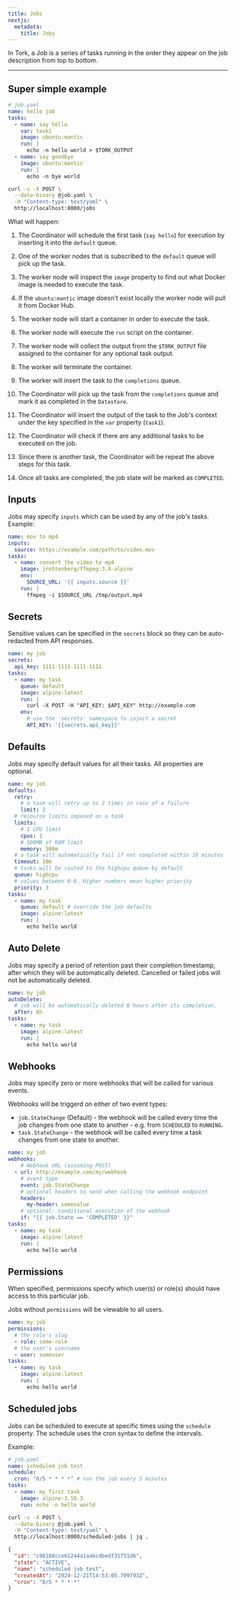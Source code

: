 ```yaml
---
title: Jobs
nextjs:
  metadata:
    title: Jobs
---
```


In Tork, a Job is a series of tasks running in the order they appear on the job description from top to bottom.

---

## Super simple example

```yaml
# job.yaml
name: hello job
tasks:
  - name: say hello
    var: task1
    image: ubuntu:mantic
    run: |
      echo -n hello world > $TORK_OUTPUT
  - name: say goodbye
    image: ubuntu:mantic
    run: |
      echo -n bye world
```

```bash
curl -s -X POST \
  --data-binary @job.yaml \
  -H "Content-type: text/yaml" \
  http://localhost:8000/jobs
```

What will happen:

1. The Coordinator will schedule the first task (`say hello`) for execution by inserting it into the `default` queue.

2. One of the worker nodes that is subscribed to the `default` queue will pick up the task.

3. The worker node will inspect the `image` property to find out what Docker image is needed to execute the task.

4. If the `ubuntu:mantic` image doesn't exist locally the worker node will pull it from Docker Hub.

5. The worker node will start a container in order to execute the task.

6. The worker node will execute the `run` script on the container.

7. The worker node will collect the output from the `$TORK_OUTPUT` file assigned to the container for any optional task output.

8. The worker will terminate the container.

9. The worker will insert the task to the `completions` queue.

10. The Coordinator will pick up the task from the `completions` queue and mark it as completed in the `Datastore`.

11. The Coordinator will insert the output of the task to the Job's context under the key specified in the `var` property (`task1`).

12. The Coordinator will check if there are any additional tasks to be executed on the job.

13. Since there is another task, the Coordinator will be repeat the above steps for this task.

14. Once all tasks are completed, the job state will be marked as `COMPLETED`.

## Inputs

Jobs may specify `inputs` which can be used by any of the job's tasks. Example:

```yaml
name: mov to mp4
inputs:
  source: https://example.com/path/to/video.mov
tasks:
  - name: convert the video to mp4
    image: jrottenberg/ffmpeg:3.4-alpine
    env:
      SOURCE_URL: '{{ inputs.source }}'
    run: |
      ffmpeg -i $SOURCE_URL /tmp/output.mp4
```

## Secrets

Sensitive values can be specified in the `secrets` block so they can be auto-redacted from API responses.

```yaml
name: my job
secrets:
  api_key: 1111-1111-1111-1111
tasks:
  - name: my task
    queue: default
    image: alpine:latest
    run: |
      curl -X POST -H "API_KEY: $API_KEY" http://example.com
    env:
      # use the 'secrets' namespace to inject a secret
      API_KEY: '{{secrets.api_key}}'
```

## Defaults

Jobs may specify default values for all their tasks. All properties are optional.

```yaml
name: my job
defaults:
  retry:
    # a task will retry up to 2 times in case of a failure
    limit: 2
  # resource limits imposed on a task
  limits:
    # 1 CPU limit
    cpus: 1
    # 500MB of RAM limit
    memory: 500m
  # a task will automatically fail if not completed within 10 minutes
  timeout: 10m
  # tasks will be routed to the highcpu queue by default
  queue: highcpu
  # values between 0-9. Higher numbers mean higher priority
  priority: 3
tasks:
  - name: my task
    queue: default # override the job defaults
    image: alpine:latest
    run: |
      echo hello world
```

## Auto Delete

Jobs may specify a period of retention past their completion timestamp, after which they will be automatically deleted. Cancelled or failed jobs will not be automatically deleted.

```yaml
name: my job
autoDelete:
  # job will be automatically deleted 6 hours after its completion.
  after: 6h
tasks:
  - name: my task
    image: alpine:latest
    run: |
      echo hello world
```

## Webhooks

Jobs may specify zero or more webhooks that will be called for various events.

Webhooks will be triggerd on either of two event types:

- `job.StateChange` (Default) - the webhook will be called every time the job changes from one state to another - e.g. from `SCHEDULED` to `RUNNING`.
- `task.StateChange` - the webhook will be called every time a task changes from one state to another.

```yaml
name: my job
webhooks:
    # Webhook URL (assuming POST)
  - url: http://example.com/my/webhook
    # event type
    event: job.StateChange
    # optional headers to send when calling the webhook endpoint
    headers:
      my-header: somevalue
    # optional: conditional execution of the webhook
    if: "{{ job.State == 'COMPLETED' }}"
tasks:
  - name: my task
    image: alpine:latest
    run: |
      echo hello world
```

## Permissions

When specified, permissions specify which user(s) or role(s) should have access to this particular job.

Jobs without `permissions` will be viewable to all users.

```yaml
name: my job
permissions:
  # the role's slug
  - role: some-role
  # the user's username
  - user: someuser
tasks:
  - name: my task
    image: alpine:latest
    run: |
      echo hello world
```

## Scheduled jobs

Jobs can be scheduled to execute at specific times using the `schedule` property. The schedule uses the cron syntax to define the intervals.

Example:

```yaml
# job.yaml
name: scheduled job test
schedule:
  cron: "0/5 * * * *" # run the job every 5 minutes
tasks:
  - name: my first task
    image: alpine:3.18.3
    run: echo -n hello world
```

```bash
curl -s -X POST \
  --data-binary @job.yaml \
  -H "Content-type: text/yaml" \
  http://localhost:8000/scheduled-jobs | jq .
```

```json
{
  "id": "c90188cce61244a1aabcdbedf31f51d6",
  "state": "ACTIVE",
  "name": "scheduled job test",
  "createdAt": "2024-12-21T14:53:05.709793Z",
  "cron": "0/5 * * * *"
}
```
